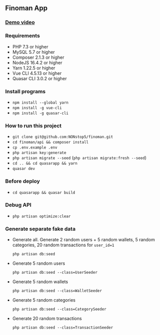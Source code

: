 ## Finoman App

### [Demo video](https://drive.google.com/file/d/1iKa-HgSIDy93TNk5l8OFqzhEhbIF93Bz/view?usp=sharing)

### Requirements
- PHP 7.3 or higher
- MySQL 5.7 or higher
- Composer 2.1.3 or higher
- NodeJS 16.4.2 or higher
- Yarn 1.22.5 or higher
- Vue CLI 4.5.13 or higher
- Quasar CLI 3.0.2 or higher

### Install programs
- `npm install --global yarn`
- `npm install -g vue-cli`
- `npm install -g quasar-cli`

### How to run this project
- `git clone git@github.com:NONstop5/finoman.git`
- `cd finoman/api && composer install`
- `cp .env.example .env`
- `php artisan key:generate`
- `php artisan migrate --seed` (`php artisan migrate:fresh --seed`)
- `cd .. && cd quasarapp && yarn`
- `quasar dev`
  
### Before deploy
- `cd quasarapp && quasar build`

### Debug API
- `php artisan optimize:clear`

### Generate separate fake data
- Generate all. Generate 2 random users + 5 random wallets, 5 random categories, 20 random transactions for `user_id=1`

  `php artisan db:seed`
- Generate 5 random users

  `php artisan db:seed --class=UserSeeder` 
- Generate 5 random wallets

  `php artisan db:seed --class=WalletSeeder`
- Generate 5 random categories

  `php artisan db:seed --class=CategorySeeder`
- Generate 20 random transactions

  `php artisan db:seed --class=TransactionSeeder` 
